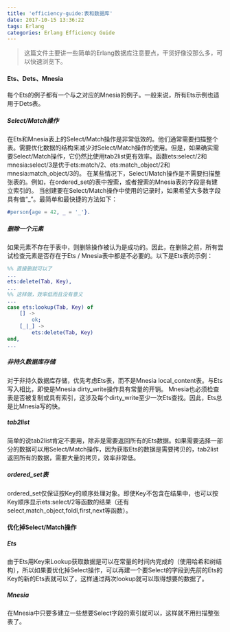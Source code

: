 ```yaml
---
title: 'efficiency-guide:表和数据库'
date: 2017-10-15 13:36:22
tags: Erlang
categories: Erlang Efficiency Guide
---
```

> 这篇文件主要讲一些简单的Erlang数据库注意要点，干货好像没那么多，可以快速浏览下。

#### Ets、Dets、Mnesia
每个Ets的例子都有一个与之对应的Mnesia的例子。一般来说，所有Ets示例也适用于Dets表。
##### Select/Match操作
在Ets和Mnesia表上的Select/Match操作是非常低效的。他们通常需要扫描整个表。需要优化数据的结构来减少对Select/Match操作的使用。但是，如果确实需要Select/Match操作，它仍然比使用tab2list更有效率。函数ets:select/2和mnesia:select/3是优于ets:match/2、ets:match_object/2和mnesia:match_object/3的。
在某些情况下，Select/Match操作是不需要扫描整张表的。例如，在ordered\_set的表中搜索，或者搜索的Mnesia表的字段是有建立索引的。
当创建要在Select/Match操作中使用的记录时，如果希望大多数字段具有值“_”。最简单和最快捷的方法如下：
``` Erlang
#person{age = 42, _ = '_'}. 
```

##### 删除一个元素
如果元素不存在于表中，则删除操作被认为是成功的。因此，在删除之前，所有尝试检查元素是否存在于Ets / Mnesia表中都是不必要的。以下是Ets表的示例：
``` Erlang
%% 直接删就可以了
...
ets:delete(Tab, Key),
...
%% 这样做，效率低而且没有意义
...
case ets:lookup(Tab, Key) of
    [] ->
        ok;
    [_|_] ->
        ets:delete(Tab, Key)
end,
...
```

##### 非持久数据库存储
对于非持久数据库存储，优先考虑Ets表，而不是Mnesia local_content表。与Ets写入相比，即使是Mnesia dirty_write操作具有常量的开销。 Mnesia也必须检查表是否被复制或具有索引，这涉及每个dirty_write至少一次Ets查找。因此，Ets总是比Mnesia写的快。

##### tab2list
简单的说tab2list肯定不要用，除非是需要返回所有的Ets数据。如果需要选择一部分的数据可以用Select/Match操作，因为获取Ets的数据是需要拷贝的，tab2list返回所有的数据，需要大量的拷贝，效率非常低。

##### ordered_set表
ordered_set仅保证按Key的顺序处理对象。即使Key不包含在结果中，也可以按Key顺序显示ets:select/2等函数的结果（还有select,match_object,foldl,first,next等函数）。

#### 优化掉Select/Match操作
##### Ets
由于Ets用Key来Lookup获取数据是可以在常量的时间内完成的（使用哈希和树结构），所以如果要优化掉Select操作，可以再建一个要Select的字段到先前的Ets的Key的新的Ets表就可以了，这样通过两次lookup就可以取得想要的数据了。
##### Mnesia
在Mnesia中只要多建立一些想要Select字段的索引就可以，这样就不用扫描整张表了。